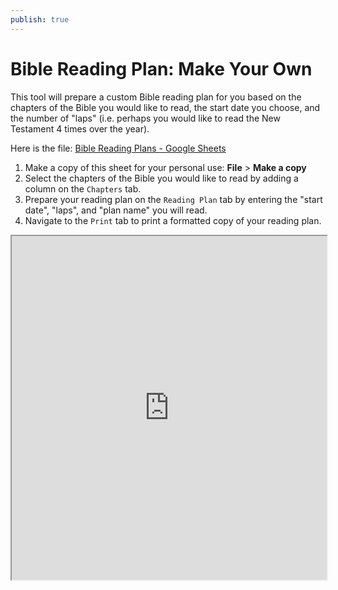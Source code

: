 ```yaml
---
publish: true
---
```


# Bible Reading Plan: Make Your Own

This tool will prepare a custom Bible reading plan for you based on the chapters of the Bible you would like to read, the start date you choose, and the number of "laps" (i.e. perhaps you would like to read the New Testament 4 times over the year). 

Here is the file: [Bible Reading Plans - Google Sheets](https://docs.google.com/spreadsheets/d/1rbXELS-YDPzssrHz04_Idf9W4Ii-4XQwcupXGSPEhUI/edit#gid=1594583958)

1. Make a copy of this sheet for your personal use: **File** > **Make a copy**
2. Select the chapters of the Bible you would like to read by adding a column on the `Chapters` tab.
3. Prepare your reading plan on the `Reading Plan` tab by entering the "start date", "laps", and "plan name" you will read.
4. Navigate to the `Print` tab to print a formatted copy of your reading plan.

<iframe height=550 width=100% src="https://docs.google.com/spreadsheets/d/1rbXELS-YDPzssrHz04_Idf9W4Ii-4XQwcupXGSPEhUI/edit#gid=1594583958">


---
Created: [[2023-03-29-Wed]]
Updated: `=dateformat(this.file.mtime, "yyyy-MM-dd-ccc")`
